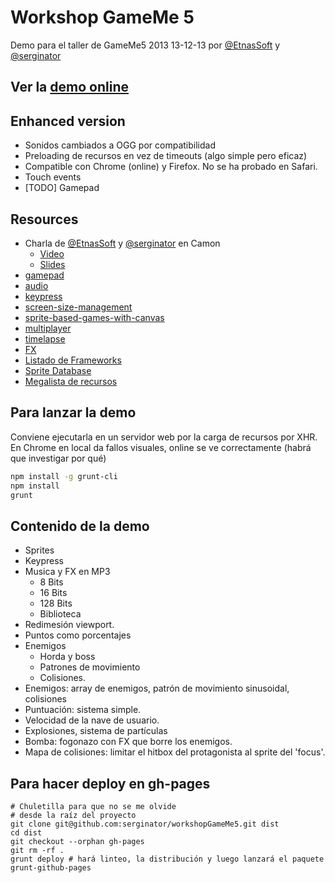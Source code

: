 # Workshop GameMe 5

Demo para el taller de GameMe5 2013
13-12-13
por [@EtnasSoft](http://twitter.com/etnassoft) y [@serginator](http://twitter.com/serginator)

## Ver la [demo online](http://serginator.github.io/workshopGameMe5/)

## Enhanced version
* Sonidos cambiados a OGG por compatibilidad
* Preloading de recursos en vez de timeouts (algo simple pero eficaz)
* Compatible con Chrome (online) y Firefox. No se ha probado en Safari.
* Touch events
* [TODO] Gamepad

## Resources
* Charla de [@EtnasSoft](http://twitter.com/etnassoft) y [@serginator](http://twitter.com/serginator) en Camon
   * [Video](http://vimeo.com/39259983)
   * [Slides](http://www.serginator.com/juegos-en-js)
* [gamepad](http://html5gamepad.com/)
* [audio](http://forestmist.org/share/web-audio-api-demo/)
* [keypress](http://dmauro.github.io/Keypress/)
* [screen-size-management](http://html5hub.com/screen-size-management-in-mobile-html5-games/)
* [sprite-based-games-with-canvas](http://jlongster.com/Making-Sprite-based-Games-with-Canvas)
* [multiplayer](http://flippinawesome.org/2013/09/30/building-multiplayer-games-with-node-js-and-socket-io/)
* [timelapse](http://greweb.me/2013/09/timelapse/)
* [FX](http://ionden.com/a/plugins/ion.sound/en.html)
* [Listado de Frameworks](https://gist.github.com/bebraw/768272)
* [Sprite Database](http://sdb.drshnaps.com/)
* [Megalista de recursos](http://www.mangatutorials.com/forum/showthread.php?742-The-Ultimate-Indie-Game-Developer-Resource-List)

## Para lanzar la demo
Conviene ejecutarla en un servidor web por la carga de recursos por XHR. En Chrome en local da fallos visuales, online se ve correctamente (habrá que investigar por qué)
```bash
npm install -g grunt-cli
npm install
grunt
```

## Contenido de la demo
* Sprites
* Keypress
* Musica y FX en MP3
   - 8 Bits
   - 16 Bits
   - 128 Bits
   - Biblioteca
* Redimesión viewport.
* Puntos como porcentajes
* Enemigos
   * Horda y boss
   * Patrones de movimiento
   * Colisiones.
* Enemigos: array de enemigos, patrón de movimiento sinusoidal, colisiones
* Puntuación: sistema simple.
* Velocidad de la nave de usuario.
* Explosiones, sistema de partículas
* Bomba: fogonazo con FX que borre los enemigos.
* Mapa de colisiones: limitar el hitbox del protagonista al sprite del 'focus'.

## Para hacer deploy en gh-pages
```
# Chuletilla para que no se me olvide
# desde la raíz del proyecto
git clone git@github.com:serginator/workshopGameMe5.git dist
cd dist
git checkout --orphan gh-pages
git rm -rf .
grunt deploy # hará linteo, la distribución y luego lanzará el paquete grunt-github-pages
```
